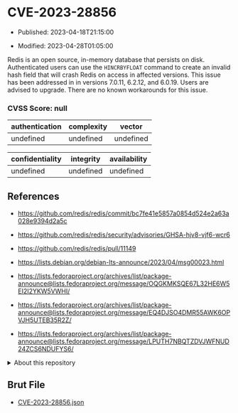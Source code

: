 # CVE-2023-28856

- Published: 2023-04-18T21:15:00

- Modified: 2023-04-28T01:05:00

Redis is an open source, in-memory database that persists on disk. Authenticated users can use the `HINCRBYFLOAT` command to create an invalid hash field that will crash Redis on access in affected versions. This issue has been addressed in in versions 7.0.11, 6.2.12, and 6.0.19. Users are advised to upgrade. There are no known workarounds for this issue.

### CVSS Score: **null**

| authentication | complexity | vector |
| --- | --- | --- |
| undefined | undefined | undefined |

| confidentiality | integrity | availability |
| --- | --- | --- |
| undefined | undefined | undefined |

## References

* https://github.com/redis/redis/commit/bc7fe41e5857a0854d524e2a63a028e9394d2a5c

* https://github.com/redis/redis/security/advisories/GHSA-hjv8-vjf6-wcr6

* https://github.com/redis/redis/pull/11149

* https://lists.debian.org/debian-lts-announce/2023/04/msg00023.html

* https://lists.fedoraproject.org/archives/list/package-announce@lists.fedoraproject.org/message/OQGKMKSQE67L32HE6W5EI2I2YKW5VWHI/

* https://lists.fedoraproject.org/archives/list/package-announce@lists.fedoraproject.org/message/EQ4DJSO4DMR55AWK6OPVJH5UTEB35R2Z/

* https://lists.fedoraproject.org/archives/list/package-announce@lists.fedoraproject.org/message/LPUTH7NBQTZDVJWFNUD24ZCS6NDUFYS6/

<details>
<summary>About this repository</summary> 

  This repository is part of the project [Live Hack CVE](https://github.com/Live-Hack-CVE). Main website can be found [www.live-hack.org](https://www.live-hack.org) 
  
  Made by [Sn0wAlice](https://github.com/Sn0wAlice) for the people that care about security and need to have a feed of the latest CVEs. Hope you enjoy it, don't forget to star the repo and follow me on [Twitter](https://twitter.com/Sn0wAlice) and [Github](https://github.com/Sn0wAlice). And that is my [personnal website](https://www.alice-snow.me/)

  - [Home Page](https://github.com/Live-Hack-CVE)
  - [Framework](https://github.com/Live-Hack-CVE/cve-framework)
  - [CVE database](https://github.com/Live-Hack-CVE/full_database)
  - [Changelog](https://github.com/Live-Hack-CVE/Changelog)
</details>

## Brut File

* [CVE-2023-28856.json](https://raw.githubusercontent.com/Live-Hack-CVE/full_database/main/cves/2023/CVE-2023-28856.json)

